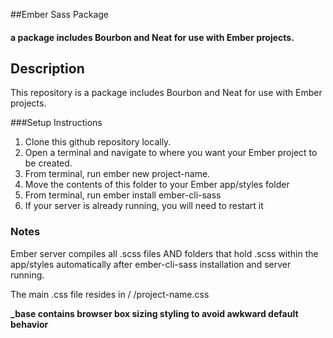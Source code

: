 ##Ember Sass Package
#### a package includes Bourbon and Neat for use with Ember projects.

## Description
This repository is a package includes Bourbon and Neat for use with Ember projects.

###Setup Instructions
1. Clone this github repository locally.
2. Open a terminal and navigate to where you want your Ember project to be created.
3. From terminal, run ember new project-name.
4. Move the contents of this folder to your Ember app/styles folder
5. From terminal, run ember install ember-cli-sass
6. If your server is already running, you will need to restart it

### Notes
Ember server compiles all .scss files AND folders that hold .scss within the app/styles automatically after ember-cli-sass installation and server running.

The main .css file resides in / /project-name.css

**_base contains browser box sizing styling to avoid awkward default behavior**

